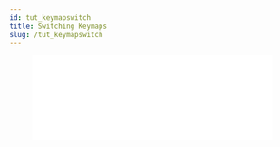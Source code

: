 ```yaml
---
id: tut_keymapswitch
title: Switching Keymaps
slug: /tut_keymapswitch
---
```


<figure class="video-container">
 <iframe src="//www.youtube.com/embed/u6fcp6Xnuho" frameborder="0" allowfullscreen width="100%"></iframe>
 </figure>
